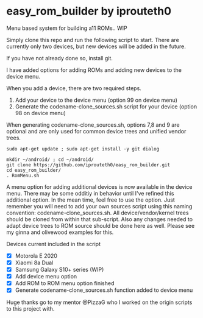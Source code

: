 # easy_rom_builder by iprouteth0
Menu based system for building a11 ROMs..  WIP

Simply clone this repo and run the following script to start.  There are currently only two devices, but new devices will be added in the future.

If you have not already done so, install git.

I have added options for adding ROMs and adding new devices to the device menu.

When you add a device, there are two required steps.

1) Add your device to the device menu (option 99 on device menu)
2) Generate the codename-clone_sources.sh script for your device (option 98 on device menu)

When generating codename-clone_sources.sh, options 7,8 and 9 are optional and
are only used for common device trees and unified vendor trees.

```
sudo apt-get update ; sudo apt-get install -y git dialog
```

```
mkdir ~/android/ ; cd ~/android/
git clone https://github.com/iprouteth0/easy_rom_builder.git
cd easy_rom_builder/
. RomMenu.sh
```

A menu option for adding additional devices is now available in the device menu.  There may be some odditiy in behavior until I've refined this additional option.  In the mean time, feel free to use the option.  Just remember you will need to add your own sources script using this naming convention: codename-clone_sources.sh.  All device/vendor/kernel trees should be cloned from within that sub-script.  Also any changes needed to adapt device trees to ROM source should be done here as well.  Please see my ginna and olivewood examples for this.

Devices current included in the script
- [x] Motorola E 2020
- [x] Xiaomi 8a Dual
- [x] Samsung Galaxy S10+ series (WIP)
- [x] Add device menu option
- [x] Add ROM to ROM menu option finished
- [x] Generate codename-clone_sources.sh function added to device menu

Huge thanks go to my mentor @PizzaG who I worked on the origin scripts to this project with.
